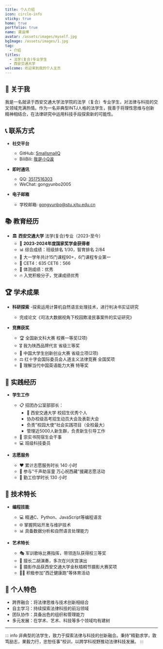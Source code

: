 ```yaml
---
title: 个人介绍
icon: circle-info
sticky: true
home: true
portfolio: true
name: 龚运博
avatar: /assets/images/myself.jpg
bgImage: /assets/images/1.jpg
tag:
  - 介绍
titles:
  - 法学(复合)专业学生
  - 西安交通大学
welcome: 欢迎来到我的个人主页
---
```


## 👋 关于我

我是一名就读于西安交通大学法学院的法学（复合）专业学生，对法律与科技的交叉领域充满热情。作为一名非典型INTJ人格的法学生，我善于将理性思维与创新精神相结合，在法律研究中运用科技手段探索新的可能性。

## 📞 联系方式

- **社交平台**
  - <i class="fab fa-github"></i> GitHub: [SmallsmallQ](https://github.com/SmallsmallQ)
  - <i class="fab fa-bilibili"></i> BiliBili: [我是小Q诶](https://b23.tv/bkcGaXz)

- **即时通讯**
  - <i class="fab fa-qq"></i> QQ: [3517516303](tencent://message/?uin=3517516303)
  - <i class="fab fa-weixin"></i> WeChat: gongyunbo2005

- **电子邮箱**
  - <i class="fas fa-envelope"></i> 学校邮箱: [gongyunbo@stu.xjtu.edu.cn](mailto:gongyunbo@stu.xjtu.edu.cn)

## 📚 教育经历

- 🏛️ **西安交通大学** 法学(复合)专业（2023-至今）
  - 🏅 **2023-2024年度国家奖学金获得者**
  - 📊 综合成绩：班级排名 1/30，智育排名 2/84
  - 🌟 大一学年共计15门课程90+，6门课程专业第一
  - 🎯 CET4：635 CET6：566
  - 💪 体测成绩：优秀
  - 🔥 入党积极分子，党课成绩优秀

## 🏆 学术成果

- **科研探索**
  -探索运用计算机自然语言处理技术，进行判决书实证研究
  - 完成论文《司法大数据视角下校园欺凌民事案件的实证研究》
  
- **竞赛获奖**
  - 🏆 全国新文科大赛 校赛一等奖(2项)
  - 🎖️ 我为陕西品牌代言 省级三等奖
  - 🌟 中国大学生创新创业大赛 省级立项(2项)
  - ⚖️ 红十字会国际委员会人道主义法律竞赛 全国奖项
  - 🏅 理解当代中国英语能力大赛 特等奖

## 💼 实践经历

- **学生工作**
  - 📋 招团办公室部部长：
    - 🌟 西安交通大学 校招生优秀个人  
    - 协办校级高考招生动员大会及表彰大会
    - 负责"校园大使"社会实践项目（全校最大）
    - 管理近5000人新生群，负责新生引导工作
  - 🏢 崇实书院宿生会干事
  - 💻 班级科技委员

- **志愿服务**
  - ❤️ 累计志愿服务时长 140 小时
  - 🌟 参与"千声助盲童 万心祝西藏"援藏志愿活动
  - 💪 勤工俭学时长 130 小时

## 🔧 技术特长

- **编程技能**
  - 💻 精通C、Python、JavaScript等编程语言
  - 🌐 掌握网站开发与维护技术
  - 📊 具备数据分析和自然语言处理能力

- **艺术特长**
  - 🎭 军训歌咏比赛指挥，带领连队获得校三等奖
  - 🎻 擅长二胡演奏，多次在兴庆宫演出
  - 📸 摄影作品获西安交通大学金秋梧桐节摄影大赛奖项
  - 🏃‍♂️ 积极参加"西迁健康跑"等体育活动

## 🌟 个人特色

- 跨界融合：将法律思维与技术创新相结合
- 自主学习：持续探索法律科技的前沿领域
- 团队协作：具备出色的组织和管理能力
- 多元发展：在学术、艺术、科技等多个领域均有建树

---

::: info 
非典型的法学生，致力于探索法律与科技的创新融合。秉持"精勤求学，敦笃励志，果毅力行，忠恕任事"校训，以跨学科视野推动法律科技发展。
:::